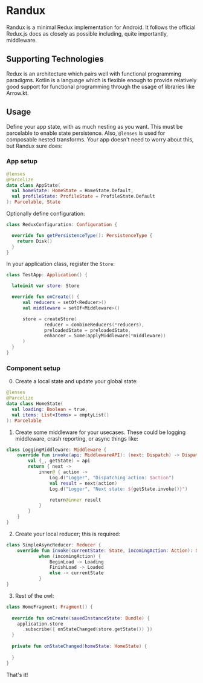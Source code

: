 # Randux
Randux is a minimal Redux implementation for Android. It follows the official Redux.js docs as closely as possible including, quite importantly, middleware. 

## Supporting Technologies
Redux is an architecture which pairs well with functional programming paradigms. Kotlin is a language which is flexible enough to provide relatively good support for functional programming through the usage of libraries like Arrow.kt. 

## Usage
Define your app state, with as much nesting as you want. This must be parcelable to enable state persistence. Also, `@lenses` is used for composable nested transforms. Your app doesn't need to worry about this, but Randux sure does:

### App setup

```kotlin
@lenses
@Parcelize
data class AppState(
  val homeState: HomeState = HomeState.Default,
  val profileState: ProfileState = ProfileState.Default
): Parcelable, State
```

Optionally define configuration:
```kotlin
class ReduxConfiguration: Configuration {

  override fun getPersistenceType(): PersistenceType {
    return Disk()
  }
}
```

In your application class, register the `Store`:

```kotlin
class TestApp: Application() {

  lateinit var store: Store

  override fun onCreate() {
      val reducers = setOf<Reducer>()
      val middleware = setOf<Middleware>()

      store = createStore(
              reducer = combineReducers(*reducers),
              preloadedState = preloadedState,
              enhancer = Some(applyMiddleware(*middleware))
      )
  }
}
```
### Component setup

0. Create a local state and update your global state:
```kotlin
@lenses
@Parcelize
data class HomeState(
  val loading: Boolean = true,
  val items: List<Items> = emptyList()
): Parcelable
```

1. Create some middleware for your usecases. These could be logging middleware, crash reporting, or async things like:
```kotlin
class LoggingMiddleware: Middleware {
    override fun invoke(api: MiddlewareAPI): (next: Dispatch) -> Dispatch {
        val (_, getState) = api
        return { next ->
            inner@ { action ->
                Log.d("Logger", "Dispatching action: $action")
                val result = next(action)
                Log.d("Logger", "Next state: ${getState.invoke()}")

                return@inner result
            }
        }
    }
}
```

2. Create your local reducer; this is required:
```kotlin
class SimpleAsyncReducer: Reducer {
    override fun invoke(currentState: State, incomingAction: Action): State =
            when (incomingAction) {
                BeginLoad -> Loading
                FinishLoad -> Loaded
                else -> currentState
            }
}
```

3. Rest of the owl:
```kotlin
class HomeFragment: Fragment() {
  
  override fun onCreate(savedInstanceState: Bundle) {
    application.store
      .subscribe({ onStateChanged(store.getState()) })
  }
  
  private fun onStateChanged(homeState: HomeState) {
  
  }
}
```

That's it!

